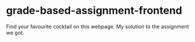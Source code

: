 # grade-based-assignment-frontend
Find your favourite cocktail on this webpage. My solution to the assignment we got. 
